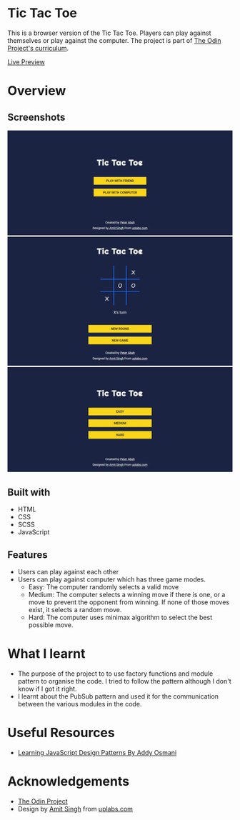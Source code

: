 # Tic Tac Toe
This is a browser version of the Tic Tac Toe. Players can play against themselves or play against the computer. The project is part of [The Odin Project's curriculum](https://www.theodinproject.com/paths/full-stack-ruby-on-rails/courses/javascript/lessons/tic-tac-toe-javascript).

[Live Preview](https://peter-abah.github.io/tic-tac-toe)

# Overview
## Screenshots
![Screenshot](images/screenshot-home.webp "Optional title")
![Alt text](images/screenshot-game.webp "Optional title")
![Alt text](images/screenshot-options.webp "Optional title")

## Built with
- HTML
- CSS
- SCSS
- JavaScript

## Features
- Users can play against each other
- Users can play against computer which has three game modes.
  - Easy: The computer randomly selects a valid move
  - Medium: The computer selects a winning move if there is one, or a move to prevent the opponent from winning. If none of those moves exist, it selects a random move.
  - Hard: The computer uses minimax algorithm to select the best possible move.

# What I learnt
- The purpose of the project to to use factory functions and module pattern to organise the code. I tried to follow the pattern although I don't know if I got it right.
- I learnt about the PubSub pattern and used it for the communication between the various modules in the code.

# Useful Resources
- [Learning JavaScript Design Patterns By Addy Osmani](https://addyosmani.com/resources/essentialjsdesignpatterns/book/)

# Acknowledgements
- [The Odin Project](https://www.theodinproject.com)
- Design by [Amit Singh](https://www.uplabs.com/amit3200) from [uplabs.com](https://www.uplabs.com)
